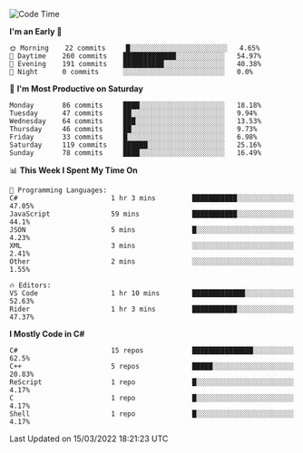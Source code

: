 <!--START_SECTION:waka-->
![Code Time](http://img.shields.io/badge/Code%20Time-759%20hrs%2038%20mins-blue)

**I'm an Early 🐤** 

```text
🌞 Morning    22 commits     █░░░░░░░░░░░░░░░░░░░░░░░░   4.65% 
🌆 Daytime    260 commits    █████████████░░░░░░░░░░░░   54.97% 
🌃 Evening    191 commits    ██████████░░░░░░░░░░░░░░░   40.38% 
🌙 Night      0 commits      ░░░░░░░░░░░░░░░░░░░░░░░░░   0.0%

```
📅 **I'm Most Productive on Saturday** 

```text
Monday       86 commits     ████░░░░░░░░░░░░░░░░░░░░░   18.18% 
Tuesday      47 commits     ██░░░░░░░░░░░░░░░░░░░░░░░   9.94% 
Wednesday    64 commits     ███░░░░░░░░░░░░░░░░░░░░░░   13.53% 
Thursday     46 commits     ██░░░░░░░░░░░░░░░░░░░░░░░   9.73% 
Friday       33 commits     █░░░░░░░░░░░░░░░░░░░░░░░░   6.98% 
Saturday     119 commits    ██████░░░░░░░░░░░░░░░░░░░   25.16% 
Sunday       78 commits     ████░░░░░░░░░░░░░░░░░░░░░   16.49%

```


📊 **This Week I Spent My Time On** 

```text
💬 Programming Languages: 
C#                       1 hr 3 mins         ███████████░░░░░░░░░░░░░░   47.05% 
JavaScript               59 mins             ███████████░░░░░░░░░░░░░░   44.1% 
JSON                     5 mins              █░░░░░░░░░░░░░░░░░░░░░░░░   4.23% 
XML                      3 mins              ░░░░░░░░░░░░░░░░░░░░░░░░░   2.41% 
Other                    2 mins              ░░░░░░░░░░░░░░░░░░░░░░░░░   1.55%

🔥 Editors: 
VS Code                  1 hr 10 mins        █████████████░░░░░░░░░░░░   52.63% 
Rider                    1 hr 3 mins         ███████████░░░░░░░░░░░░░░   47.37%

```

**I Mostly Code in C#** 

```text
C#                       15 repos            ███████████████░░░░░░░░░░   62.5% 
C++                      5 repos             █████░░░░░░░░░░░░░░░░░░░░   20.83% 
ReScript                 1 repo              █░░░░░░░░░░░░░░░░░░░░░░░░   4.17% 
C                        1 repo              █░░░░░░░░░░░░░░░░░░░░░░░░   4.17% 
Shell                    1 repo              █░░░░░░░░░░░░░░░░░░░░░░░░   4.17%

```



 Last Updated on 15/03/2022 18:21:23 UTC
<!--END_SECTION:waka-->
